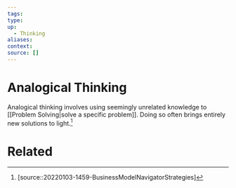 ```yaml
---
tags: 
type:
up:
  - Thinking
aliases:
context:
source: []
---
```


# Analogical Thinking

Analogical thinking involves using seemingly unrelated knowledge to [[Problem Solving|solve a specific problem]]. Doing so often brings entirely new solutions to light.[^1]

# Related

[^1]: [source::20220103-1459-BusinessModelNavigatorStrategies]
